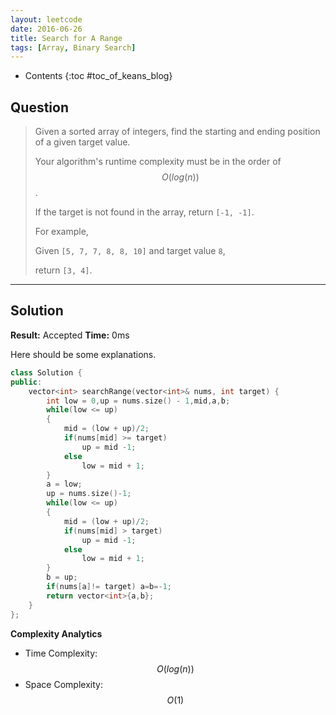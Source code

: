 ```yaml
---
layout: leetcode
date: 2016-06-26
title: Search for A Range
tags: [Array, Binary Search]
---
```


* Contents
{:toc #toc_of_keans_blog}

## Question

> Given a sorted array of integers, find the starting and ending position of a given target value.
>
>Your algorithm's runtime complexity must be in the order of $$O(log(n))$$.
>
>If the target is not found in the array, return `[-1, -1]`.
>
>For example,
>
>Given `[5, 7, 7, 8, 8, 10]` and target value `8`,
>
>return `[3, 4]`.
>
>

***

## Solution

**Result:** Accepted **Time:** 0ms

Here should be some explanations.

```cpp
class Solution {
public:
    vector<int> searchRange(vector<int>& nums, int target) {
        int low = 0,up = nums.size() - 1,mid,a,b;
        while(low <= up)
        {
            mid = (low + up)/2;
            if(nums[mid] >= target)
                up = mid -1;
            else
                low = mid + 1;
        }
        a = low;
        up = nums.size()-1;
        while(low <= up)
        {
            mid = (low + up)/2;
            if(nums[mid] > target)
                up = mid -1;
            else
                low = mid + 1;
        }
        b = up;
        if(nums[a]!= target) a=b=-1;
        return vector<int>{a,b};
    }
};
```

**Complexity Analytics**

- Time Complexity: $$O(log(n))$$
- Space Complexity: $$O(1)$$
